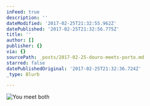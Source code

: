 ```yaml
---
inFeed: true
description: ''
dateModified: '2017-02-25T21:32:55.962Z'
datePublished: '2017-02-25T21:32:56.775Z'
title: ''
author: []
publisher: {}
via: {}
sourcePath: _posts/2017-02-25-douro-meets-porto.md
starred: false
datePublishedOriginal: '2017-02-25T21:32:36.724Z'
_type: Blurb

---
```

![You meet both](https://the-grid-user-content.s3-us-west-2.amazonaws.com/9bbe5b47-ebd6-479e-a353-c040abac46b4.jpg)